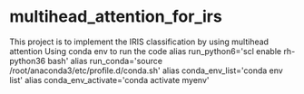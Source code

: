 # multihead_attention_for_irs
This project is to implement the IRIS classification by using multihead attention
Using conda env to run the code
alias run_python6='scl enable rh-python36 bash'
alias run_conda='source /root/anaconda3/etc/profile.d/conda.sh'
alias conda_env_list='conda env list'
alias conda_env_activate='conda activate myenv'

